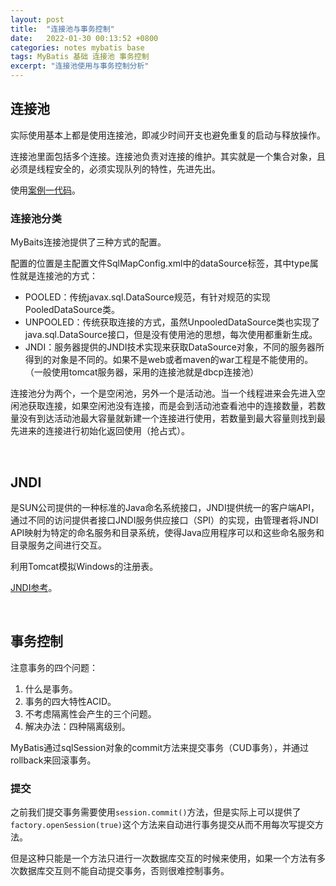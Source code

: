 ```yaml
---
layout: post
title:  "连接池与事务控制"
date:   2022-01-30 00:13:52 +0800
categories: notes mybatis base
tags: MyBatis 基础 连接池 事务控制
excerpt: "连接池使用与事务控制分析"
---
```


## 连接池

实际使用基本上都是使用连接池，即减少时间开支也避免重复的启动与释放操作。

连接池里面包括多个连接。连接池负责对连接的维护。其实就是一个集合对象，且必须是线程安全的，必须实现队列的特性，先进先出。

使用[案例一代码](https://github.com/Didnelpsun/MyBatis/tree/main/demo1_build_xml)。

### 连接池分类

MyBaits连接池提供了三种方式的配置。

配置的位置是主配置文件SqlMapConfig.xml中的dataSource标签，其中type属性就是连接池的方式：

+ POOLED：传统javax.sql.DataSource规范，有针对规范的实现PooledDataSource类。
+ UNPOOLED：传统获取连接的方式，虽然UnpooledDataSource类也实现了java.sql.DataSource接口，但是没有使用池的思想，每次使用都重新生成。
+ JNDI：服务器提供的JNDI技术实现来获取DataSource对象，不同的服务器所得到的对象是不同的。如果不是web或者maven的war工程是不能使用的。（一般使用tomcat服务器，采用的连接池就是dbcp连接池）

连接池分为两个，一个是空闲池，另外一个是活动池。当一个线程进来会先进入空闲池获取连接，如果空闲池没有连接，而是会到活动池查看池中的连接数量，若数量没有到达活动池最大容量就新建一个连接进行使用，若数量到最大容量则找到最先进来的连接进行初始化返回使用（抢占式）。

&emsp;

## JNDI

是SUN公司提供的一种标准的Java命名系统接口，JNDI提供统一的客户端API，通过不同的访问提供者接口JNDI服务供应接口（SPI）的实现，由管理者将JNDI API映射为特定的命名服务和目录系统，使得Java应用程序可以和这些命名服务和目录服务之间进行交互。

利用Tomcat模拟Windows的注册表。

[JNDI参考](https://www.cnblogs.com/xdp-gacl/p/3951952.html)。

&emsp;

## 事务控制

注意事务的四个问题：

1. 什么是事务。
2. 事务的四大特性ACID。
3. 不考虑隔离性会产生的三个问题。
4. 解决办法：四种隔离级别。

MyBatis通过sqlSession对象的commit方法来提交事务（CUD事务），并通过rollback来回滚事务。

### 提交

之前我们提交事务需要使用`session.commit()`方法，但是实际上可以提供了`factory.openSession(true)`这个方法来自动进行事务提交从而不用每次写提交方法。

但是这种只能是一个方法只进行一次数据库交互的时候来使用，如果一个方法有多次数据库交互则不能自动提交事务，否则很难控制事务。
